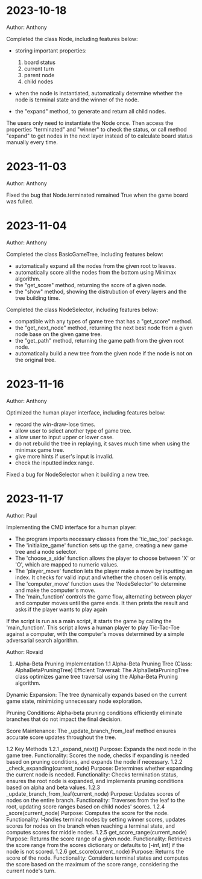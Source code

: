 # 2023-10-18

Author: Anthony

Completed the class Node, including features below:

* storing important properties:
  1. board status
  2. current turn
  3. parent node
  4. child nodes
* when the node is instantiated, automatically determine whether the node is terminal state and the winner of the node.

* the "expand" method, to generate and return all child nodes.

The users only need to instantiate the Node once. Then access the properties "terminated" and "winner" to check the status, or call method "expand" to get nodes in the next layer instead of to calculate board status manually every time.

# 2023-11-03

Author: Anthony

Fixed the bug that Node.terminated remained True when the game board was fulled.

# 2023-11-04

Author: Anthony

Completed the class BasicGameTree, including features below:

* automatically expand all the nodes from the given root to leaves.
* automatically score all the nodes from the bottom using Minimax algorithm.
* the "get_score" method, returning the score of a given node.
* the "show" method, showing the distrubution of every layers and the tree building time.

Completed the class NodeSelector, including features below:

* compatible with any types of game tree that has a "get_score" method.
* the "get_next_node" method, returning the next best node from a given node base on the given game tree.
* the "get_path" method, returning the game path from the given root node.
* automatically build a new tree from the given node if the node is not on the original tree.

# 2023-11-16
Author: Anthony

Optimized the human player interface, including features below:

* record the win-draw-lose times.
* allow user to select another type of game tree.
* allow user to input upper or lower case.
* do not rebuild the tree in replaying, it saves much time when using the minimax game tree.
* give more hints if user's input is invalid.
* check the inputted index range.

Fixed a bug for NodeSelector when it building a new tree.

# 2023-11-17

Author: Paul

Implementing the CMD interface for a human player:

* The program imports necessary classes from the 'tic_tac_toe' package.
* The 'initialize_game' function sets up the game, creating a new game tree and a node selector.
* The 'choose_a_side' function allows the player to choose between 'X' or 'O', which are mapped to numeric values.
* The 'player_move' function lets the player make a move by inputting an index. It checks for valid input and whether the chosen cell is empty.
* The 'computer_move' function uses the 'NodeSelector' to determine and make the computer's move.
* The 'main_function' controls the game flow, alternating between player and computer moves until the game ends. It then prints the result and asks if the player wants to play again

If the script is run as a main script, it starts the game by calling the 'main_function'. This script allows a human player to play Tic-Tac-Toe against a computer, with the computer's moves determined by a simple adversarial search algorithm.

Author: Rovaid
1. Alpha-Beta Pruning Implementation
1.1 Alpha-Beta Pruning Tree (Class: AlphaBetaPruningTree)
Efficient Traversal: The AlphaBetaPruningTree class optimizes game tree traversal using the Alpha-Beta Pruning algorithm.

Dynamic Expansion: The tree dynamically expands based on the current game state, minimizing unnecessary node exploration.

Pruning Conditions: Alpha-beta pruning conditions efficiently eliminate branches that do not impact the final decision.

Score Maintenance: The _update_branch_from_leaf method ensures accurate score updates throughout the tree.

1.2 Key Methods
1.2.1 _expand_next()
Purpose: Expands the next node in the game tree.
Functionality: Scores the node, checks if expanding is needed based on pruning conditions, and expands the node if necessary.
1.2.2 _check_expanding(current_node)
Purpose: Determines whether expanding the current node is needed.
Functionality: Checks termination status, ensures the root node is expanded, and implements pruning conditions based on alpha and beta values.
1.2.3 _update_branch_from_leaf(current_node)
Purpose: Updates scores of nodes on the entire branch.
Functionality: Traverses from the leaf to the root, updating score ranges based on child nodes' scores.
1.2.4 _score(current_node)
Purpose: Computes the score for the node.
Functionality: Handles terminal nodes by setting winner scores, updates scores for nodes on the branch when reaching a terminal state, and computes scores for middle nodes.
1.2.5 get_score_range(current_node)
Purpose: Returns the score range of a given node.
Functionality: Retrieves the score range from the scores dictionary or defaults to [-inf, inf] if the node is not scored.
1.2.6 get_score(current_node)
Purpose: Returns the score of the node.
Functionality: Considers terminal states and computes the score based on the maximum of the score range, considering the current node's turn. 

